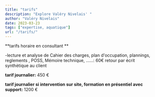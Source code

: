 ```yaml
---
title: "tarifs"
description: "Explore Valéry Nivelais' "
author: "Valéry Nivelais"
date: 2023-03-23
tags: ["expertise, aquatique"]
url: "/tarifs/"
---
```


**tarifs horaire en consultant **

-lecture et analyse de Cahier des charges,  plan d'occupation, plannings, reglements , POSS, Mémoire technique, ......: 60€ 
retour par écrit synthètique au client 


**tarif journalier:** 450 €

**tarif journalier si intervention sur site, formation en présentiel avec support:** 1200 € 

